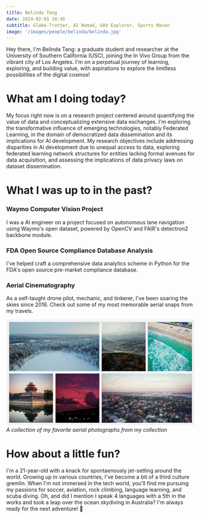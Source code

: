 ```yaml
---
title: Belinda Tang
date: 2024-02-01 18:45
subtitle: Globe-Trotter, AI Nomad, UAV Explorer, Sports Maven
image: '/images/people/belinda/belinda.jpg'
---
```


Hey there, I'm Belinda Tang: a graduate student and researcher at the University of Southern California (USC), joining the In Vivo Group from the vibrant city of Los Angeles. I'm on a perpetual journey of learning, exploring, and building value, with aspirations to explore the limitless possibilities of the digital cosmos!

# What am I doing today?
My focus right now is on a research project centered around quantifying the value of data and conceptualizing extensive data exchanges. I'm exploring the transformative influence of emerging technologies, notably Federated Learning, in the domain of democratized data dissemination and its implications for AI development. My research objectives include addressing disparities in AI development due to unequal access to data, exploring federated learning network structures for entities lacking formal avenues for data acquisition, and assessing the implications of data privacy laws on dataset dissemination.

# What I was up to in the past?

### Waymo Computer Vision Project
I was a AI engineer on a project focused on autonomous lane navigation using Waymo's open dataset, powered by OpenCV and FAIR's detectron2 backbone module.

### FDA Open Source Compliance Database Analysis
I've helped craft a comprehensive data analytics scheme in Python for the FDA's open source pre-market compliance database.

### Aerial Cinematography
As a self-taught drone pilot, mechanic, and tinkerer, I've been soaring the skies since 2016. Check out some of my most memorable aerial snaps from my travels.

<div class="gallery-box">
  <div class="gallery">
    <img src="/images/people/belinda/drone.png" loading="lazy" alt="aerial photography">
  </div>
  <em>A collection of my favorite aerial photographs from my collection</em>
</div>

# How about a little fun?
I'm a 21-year-old with a knack for spontaenously jet-setting around the world. Growing up in various countries, I've become a bit of a third culture gremlin. When I'm not immersed in the tech world, you'll find me pursuing my passions for soccer, aviation, rock climbing, language learning, and scuba diving. Oh, and did I mention I speak 4 languages with a 5th in the works and took a leap over the ocean skydiving in Australia? I'm always ready for the next adventure! 🚀




